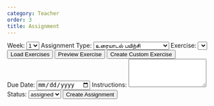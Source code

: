 ```yaml
---
category: Teacher
order: 3
title: Assignment 
---
```


<script src="{{ site.baseurl }}/scripts/track.js">tracker();</script>
  <div id="assignmentSection">
    <!-- Assignment form and list will be dynamically inserted here -->
    <form id="assignmentForm">
      <label for="week">Week:</label>
      <select id="week" name="week">
        <option value="1">1</option>
        <option value="2">2</option>
        <option value="3">3</option>
        <option value="4">4</option>
        <option value="5">5</option>
      </select>
      <label for="assignmentType">Assignment Type:</label>
      <select id="assignmentType" name="assignmentType">
        <option value="உரையாடல் பயிற்சி">உரையாடல் பயிற்சி</option>
        <option value="கதை சொல்லுதல் பயிற்சி">கதை சொல்லுதல் பயிற்சி</option>
        <option value="கேட்டல்‌ கருத்தறிதல் பயிற்சி">கேட்டல்‌ கருத்தறிதல் பயிற்சி</option>
        <option value="தலைப்பு பயிற்சி">தலைப்பு பயிற்சி</option>
      </select>
      <label for="exercise">Exercise:</label>
      <select id="exercise" name="exercise">
        <!-- Options will be dynamically populated based on assignment type -->
      </select>
      <button type="button" onclick="loadExercises()">Load Exercises</button>
      <button type="button" onclick="previewExercise()">Preview Exercise</button>
      <button type="button" onclick="createCustomExercise()">Create Custom Exercise</button>
      <div id="exercisePreview">
            <div id="customExerciseSection" style="display:none;">
            <h2>Create Custom Exercise</h2
            <!-- if custom exercise type is dialogue practice, show these fields -->
            <div id="dialogueFields" style="display:none;">
            <label for="title">Title:</label><br>
                <input type="text" id="title" name="title"><br><br>
                <label for="questions">questions, press button to add more</label><br>
                <input type="text" id="questions" name="questions"><br><br>
                <button type="button" onclick="addQuestionField()">Add Question</button><br><br>
            </div>
            <!-- if custom exercise type is story telling practice, show these fields -->
            <div id="storyFields" style="display:none;">
            <label for="storyTitle">Story Title:</label><br>
                <input type="text" id="storyTitle" name="storyTitle"><br><br>
                <label for="storyPrompt">Story Prompt:</label><br>
                <textarea id="storyPrompt" name="storyPrompt" rows="4" cols="  50"></textarea><br><br>
            </div>
            <!-- if custom exercise type is listening comprehension practice, show these fields -->
            <div id="listeningFields" style="display:none;">
            <label for="listeningTitle">Listening Title:</label><br>
                <input type="text" id="listeningTitle" name="listeningTitle"><br><br>
                <label for="listeningAudioURL">YouTube Embed URL:</label><br>
                <input type="text" id="listeningAudioURL" name="listeningAudioURL"><br><br>
                <label for="listeningQuestions">questions, press button to add more</label><br>
                <button type="button" onclick="addListeningQuestionField()">Add Question</button><br><br>
            </div>
            <!-- if custom exercise type is topic practice, show these fields -->
            <div id="topicFields" style="display:none;">
            <label for="topicTitle">Topic Title:</label><br>
                <input type="text" id="topicTitle" name="topicTitle"><br><br>
                <label for="topicKeywords">keywords, press button to add more</label><br>
                <input type="text" id="topicKeywords" name="topicKeywords"><br><br>
                <button type="button" onclick="addTopicKeywordField()">Add Keyword</button><br><br>
            </div>
            <button type="button" onclick="createCustomExercise()">Create Custom Exercise</button>
        </div>
      </div>
      <label for="dueDate">Due Date:</label>
      <input type="date" id="dueDate" name="dueDate">
      <label for="instructions">Instructions:</label>
      <textarea id="instructions" name="instructions" rows="4"></textarea>
      <label for="status">Status:</label>
      <select id="status" name="status">
        <option value="assigned">assigned</option>
      </select>
      <button type="button" onclick="createAssignment()">Create Assignment</button>
    </form>
  </div>


<div id="tracker"></div>
<script src="{{ site.baseurl }}/scripts/assignment.js"></script>
